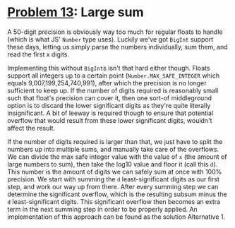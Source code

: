 # [Problem 13](https://projecteuler.net/problem=13): Large sum

A 50-digit precision is obviously way too much for regular floats to handle (which is what JS' `Number` type uses).
Luckily we've got `BigInt` support these days, letting us simply parse the numbers individually, sum them, and read the first x digits.

Implementing this without `BigInt`s isn't that hard either though.
Floats support all integers up to a certain point (`Number.MAX_SAFE_INTEGER` which equals 9,007,199,254,740,991), after which the precision is no longer sufficient to keep up.
If the number of digits required is reasonably small such that float's precision can cover it, then one sort-of middleground option is to discard the lower significant digits as they're quite literally insignificant.
A bit of leeway is required though to ensure that potential overflow that would result from these lower significant digits, wouldn't affect the result.

If the number of digits required is larger than that, we just have to split the numbers up into multiple sums, and manually take care of the overflows.
We can divide the max safe integer value with the value of `x` (the amount of large numbers to sum), then take the log10 value and floor it (call this `d`).
This number is the amount of digits we can safely sum at once with 100% precision.
We start with summing the `d` least-significant digits as our first step, and work our way up from there.
After every summing step we can determine the significant overflow, which is the resulting subsum minus the `d` least-significant digits.
This significant overflow then becomes an extra term in the next summing step in order to be properly applied.
An implementation of this approach can be found as the solution Alternative 1.
